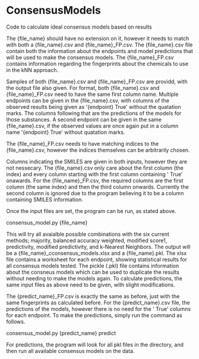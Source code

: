 # ConsensusModels
Code to calculate ideal consensus models based on results


The {file_name} should have no extension on it, however it needs to match with both a {file_name}.csv and {file_name}_FP.csv. The {file_name}.csv file contain both the information about the endpoints and model predictions that will be used to make the consensus models.  The {file_name}_FP.csv contains information regarding the fingerprints about the chemicals to use in the kNN approach.

Samples of both {file_name}.csv and {file_name}_FP.csv are providd, with the output file also given. For format, both {file_name}.csv and {file_name}_FP.csv need to have the same first column name. Multiple endpoints can be given in the {file_name}.csv, with columns of the observed results being given as '{endpoint} True' without the quatation marks. The columns following that are the predictions of the models for those substances. A second endpoint can be given in the same {file_name}.csv, if the observed values are once again put in a column name '{endpoint} True' without quatation marks.

The {file_name}_FP.csv needs to have matching indices to the {file_name}.csv, however the indices themselves can be arbitrarily chosen.

Columns indicating the SMILES are given in both inputs, however they are not nessecary. The {file_name}.csv only care about the first column (the index) and every column starting with the first column containing ' True' onawards. For the {file_name}_FP.csv, the required columns are the first column (the same index) and then the third column onwards. Currently the second column is ignored due to the program believing it to be a column containing SMILES information.

Once the input files are set, the program can be run, as stated above.

consensus_model.py {file_name}

This will try all avaialble possible combinations with the six current methods; majority, balanced accuracy weighted, modified score1, predictivity, modified predictivity, and k-Nearest Neighbors. The output will be a {file_name}_cconsensus_models.xlsx and a {file_name}.pkl. The xlsx file contains a worksheet for each endpoint, showing statistical results for all consensus models tested. The pickle (.pkl) file contains information about the consneus models which can be used to duplicate the results without needing to make the models again. To calculate predictions, the same input files as above need to be given, with slight modifications.

The {predict_name}_FP.csv is exactly the same as before, just with the same fingerprints as calculated before. For the {predict_name}.csv file, the predictions of the models, however there is no need for the ' True' columns for each endpoint. To make the predictions, simply run the command as follows.

consensus_model.py {predict_name} predict

For predictions, the program will look for all pkl files in the directory, and then run all available consensus models on the data.
